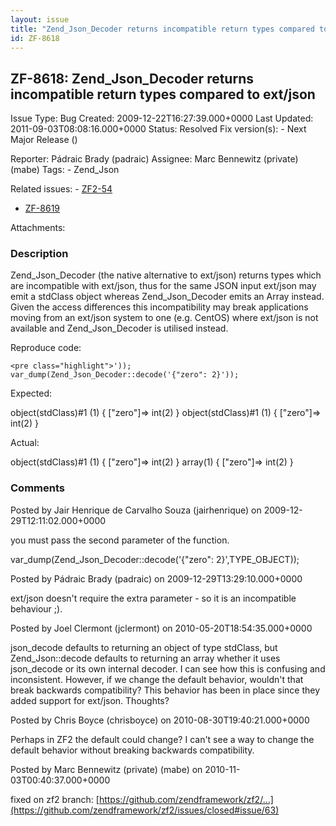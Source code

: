 ```yaml
---
layout: issue
title: "Zend_Json_Decoder returns incompatible return types compared to ext/json"
id: ZF-8618
---
```


ZF-8618: Zend\_Json\_Decoder returns incompatible return types compared to ext/json
-----------------------------------------------------------------------------------

 Issue Type: Bug Created: 2009-12-22T16:27:39.000+0000 Last Updated: 2011-09-03T08:08:16.000+0000 Status: Resolved Fix version(s): - Next Major Release ()
 
 Reporter:  Pádraic Brady (padraic)  Assignee:  Marc Bennewitz (private) (mabe)  Tags: - Zend\_Json
 
 Related issues: - [ZF2-54](/issues/browse/ZF2-54)
- [ZF-8619](/issues/browse/ZF-8619)
 
 Attachments: 
### Description

Zend\_Json\_Decoder (the native alternative to ext/json) returns types which are incompatible with ext/json, thus for the same JSON input ext/json may emit a stdClass object whereas Zend\_Json\_Decoder emits an Array instead. Given the access differences this incompatibility may break applications moving from an ext/json system to one (e.g. CentOS) where ext/json is not available and Zend\_Json\_Decoder is utilised instead.

Reproduce code:

 
    <pre class="highlight">'));
    var_dump(Zend_Json_Decoder::decode('{"zero": 2}'));

Expected:

object(stdClass)#1 (1) { ["zero"]=> int(2) } object(stdClass)#1 (1) { ["zero"]=> int(2) }

Actual:

object(stdClass)#1 (1) { ["zero"]=> int(2) } array(1) { ["zero"]=> int(2) }

 

 

### Comments

Posted by Jair Henrique de Carvalho Souza (jairhenrique) on 2009-12-29T12:11:02.000+0000

you must pass the second parameter of the function.

var\_dump(Zend\_Json\_Decoder::decode('{"zero": 2}',TYPE\_OBJECT));

 

 

Posted by Pádraic Brady (padraic) on 2009-12-29T13:29:10.000+0000

ext/json doesn't require the extra parameter - so it is an incompatible behaviour ;).

 

 

Posted by Joel Clermont (jclermont) on 2010-05-20T18:54:35.000+0000

json\_decode defaults to returning an object of type stdClass, but Zend\_Json::decode defaults to returning an array whether it uses json\_decode or its own internal decoder. I can see how this is confusing and inconsistent. However, if we change the default behavior, wouldn't that break backwards compatibility? This behavior has been in place since they added support for ext/json. Thoughts?

 

 

Posted by Chris Boyce (chrisboyce) on 2010-08-30T19:40:21.000+0000

Perhaps in ZF2 the default could change? I can't see a way to change the default behavior without breaking backwards compatibility.

 

 

Posted by Marc Bennewitz (private) (mabe) on 2010-11-03T00:40:37.000+0000

fixed on zf2 branch: [https://github.com/zendframework/zf2/…](https://github.com/zendframework/zf2/issues/closed#issue/63)

 

 